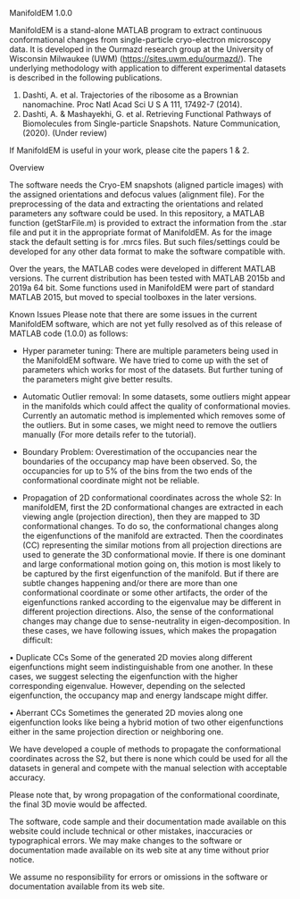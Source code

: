 
ManifoldEM 1.0.0

ManifoldEM is a stand-alone MATLAB program to extract continuous conformational changes from single-particle cryo-electron microscopy data. It is developed in the Ourmazd research group at the University of Wisconsin Milwaukee (UWM) (https://sites.uwm.edu/ourmazd/). The underlying methodology with application to different experimental datasets is described in the following publications. 

1.	Dashti, A. et al. Trajectories of the ribosome as a Brownian nanomachine. Proc Natl Acad Sci U S A 111, 17492-7 (2014).
2.	Dashti, A. & Mashayekhi, G. et al. Retrieving Functional Pathways of Biomolecules 
from Single-particle Snapshots. Nature Communication, (2020). (Under review)

If ManifoldEM is useful in your work, please cite the papers 1 & 2.


Overview

The software needs the Cryo-EM snapshots (aligned particle images) with the assigned orientations and defocus values (alignment file). For the preprocessing of the data and extracting the orientations and related parameters any software could be used. In this repository, a MATLAB function (getStarFile.m) is provided to extract the information from the .star file and put it in the appropriate format of ManifoldEM. As for the image stack the default setting is for .mrcs files. But such files/settings could be developed for any other data format to make the software compatible with.

Over the years, the MATLAB codes were developed in different MATLAB versions. The  current distribution has been tested with MATLAB 2015b and 2019a 64 bit. Some functions used in ManifoldEM were part of standard MATLAB 2015, but moved to special toolboxes in the later versions. 

Known Issues
Please note that there are some issues in the current ManifoldEM software, which are not yet fully resolved as of this release of MATLAB code (1.0.0) as follows:

-	Hyper parameter tuning:
There are multiple parameters being used in the ManifoldEM software. We have tried to come up with the set of parameters which works for most of the datasets. But further tuning of the parameters might give better results.

-	Automatic Outlier removal:
In some datasets, some outliers might appear in the manifolds which could affect the quality of conformational movies. Currently an automatic method is implemented which removes some of the outliers. But in some cases, we might need to remove the outliers manually (For more details refer to the tutorial).

-	Boundary Problem:
Overestimation of the occupancies near the boundaries of the occupancy map have been observed. So, the occupancies for up to 5% of the bins from the two ends of the conformational coordinate might not be reliable.

-	Propagation of 2D conformational coordinates across the whole S2:
In manifoldEM, first the 2D conformational changes are extracted in each viewing angle (projection direction), then they are mapped to 3D conformational changes. To do so, the conformational changes along the eigenfunctions of the manifold are extracted. Then the coordinates (CC) representing the similar motions from all projection directions are used to generate the 3D conformational movie. If there is one dominant and large conformational motion going on, this motion is most likely to be captured by the first eigenfunction of the manifold. But if there are subtle changes happening and/or there are more than one conformational coordinate or some other artifacts, the order of the eigenfunctions ranked according to the eigenvalue may be different in different projection directions. Also, the sense of the conformational changes may change due to sense-neutrality in eigen-decomposition. In these cases, we have following issues, which makes the propagation difficult:

•	Duplicate CCs
Some of the generated 2D movies along different eigenfunctions might seem indistinguishable from one another. In these cases, we suggest selecting the eigenfunction with the higher corresponding eigenvalue. However, depending on the selected eigenfunction, the occupancy map and energy landscape might differ. 
  
•	Aberrant CCs
Sometimes the generated 2D movies along one eigenfunction looks like being a hybrid motion of two other eigenfunctions either in the same projection direction or neighboring one.

We have developed a couple of methods to propagate the conformational coordinates across the S2, but there is none which could be used for all the datasets in general and compete with the manual selection with acceptable accuracy.
 
Please note that, by wrong propagation of the conformational coordinate, the final 3D movie would be affected. 

The software, code sample and their documentation made available on this website could include technical or other mistakes, inaccuracies or typographical errors. We may make changes to the software or documentation made available on its web site at any time without prior notice.

We assume no responsibility for errors or omissions in the software or documentation available from its web site.

